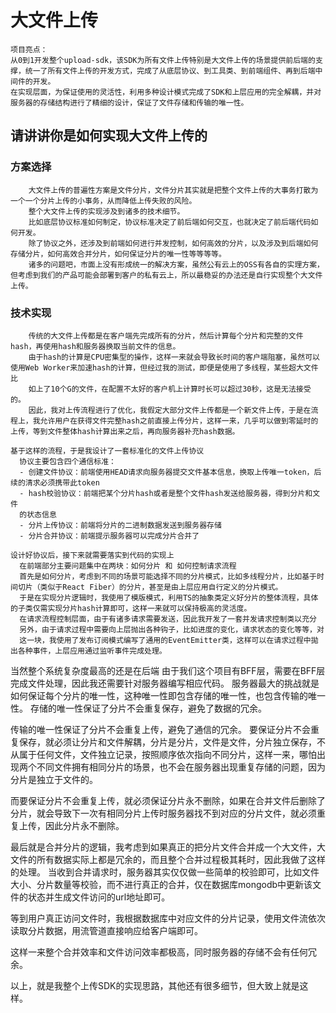 # 大文件上传
  
    项目亮点：
    从0到1开发整个upload-sdk，该SDK为所有文件上传特别是大文件上传的场景提供前后端的支撑，统一了所有文件上传的开发方式，完成了从底层协议、到工具类、到前端组件、再到后端中间件的开发。
    在实现层面，为保证使用的灵活性，利用多种设计模式完成了SDK和上层应用的完全解耦，并对服务器的存储结构进行了精细的设计，保证了文件存储和传输的唯一性。

## 请讲讲你是如何实现大文件上传的

### 方案选择
        大文件上传的普遍性方案是文件分片，文件分片其实就是把整个文件上传的大事务打散为一个一个分片上传的小事务，从而降低上传失败的风险。
        整个大文件上传的实现涉及到诸多的技术细节。
        比如底层协议标准如何制定，协议标准决定了前后端如何交互，也就决定了前后端代码如何开发。
        除了协议之外，还涉及到前端如何进行并发控制，如何高效的分片，以及涉及到后端如何存储分片，如何高效合并分片，如何保证分片的唯一性等等等等。
        诸多的问题吧，市面上没有形成统一的解决方案，虽然公有云上的OSS有各自的实理方案，但考虑到我们的产品可能会部署到客户的私有云上，所以最稳妥的办法还是自行实现整个大文件上传。

### 技术实现
        传统的大文件上传都是在客户端先完成所有的分片，然后计算每个分片和完整的文件hash，再使用hash和服务器换取当前文件的信息。
        由于hash的计算是CPU密集型的操作，这样一来就会导致长时间的客户端阻塞，虽然可以使用Web Worker来加速hash的计算，但经过我的测试，即便是使用了多线程，某些超大文件比
        如上了10个G的文件，在配置不太好的客户机上计算时长可以超过30秒，这是无法接受的。
        因此，我对上传流程进行了优化，我假定大部分文件上传都是一个新文件上传，于是在流程上，我允许用户在获得文件完整hash之前直接上传分片，这样一来，几乎可以做到零延时的上传，等到文件整体hash计算出来之后，再向服务器补充hash数据。
      
    基于这样的流程，于是我设计了一套标准化的文件上传协议 
      协议主要包含四个通信标准：
      - 创建文件协议：前端使用HEAD请求向服务器提交文件基本信息，换取上传唯一token，后续的清求必须携带此token
      - hash校验协议：前端把某个分片hash或者是整个文件hash发送给服务器，得到分片和文件
      的状态信息 
      - 分片上传协议：前端将分片的二进制数据发送到服务器存储
      - 分片合并协议：前端提示服务器可以完成分片合并了
      
    设计好协议后，接下来就需要落实到代码的实现上
      在前端部分主要问题集中在两块：如何分片 和 如何控制请求流程
      首先是如何分片，考虑到不同的场景可能选择不同的分片模式，比如多线程分片，比如基于时间切片（类似于React Fiber）的分片，甚至是由上层应用自行定义的分片模式。
      于是在实现分片逻辑时，我使用了模版模式，利用TS的抽象类定义好分片的整体流程，具体的子类仅需实现分片hash计算即可，这样一来就可以保持极高的灵活度。
      在请求流程控制层面，由于有诸多请求需要发送，因此我开发了一套并发请求控制类以充分
      另外，由于请求过程中需要向上层抛出各种钩子，比如进度的变化，请求状态的变化等等，对
      这一块，我使用了发布订阅模式编写了通用的EventEmitter类，这样可以在请求过程中拋出各种事件，上层应用通过监听事件完成处理。

当然整个系统复杂度最高的还是在后端
由于我们这个项目有BFF层，需要在BFF层完成文件处理，因此我还需要针对服务器编写相应代码。
服务器最大的挑战就是如何保证每个分片的唯一性，这种唯一性即包含存储的唯一性，也包含传输的唯一性。
存储的唯一性保证了分片不会重复保存，避免了数据的冗余。

传输的唯一性保证了分片不会重复上传，避免了通信的冗余。
要保证分片不会重复保存，就必须让分片和文件解耦，分片是分片，文件是文件，分片独立保存，不从属于任何文件，文件独立记录，按照顺序依次指向不同分片，这样一来，哪怕出现两个不同文件拥有相同分片的场景，也不会在服务器出现重复存储的问题，因为分片是独立于文件的。

而要保证分片不会重复上传，就必须保证分片永不删除，如果在合并文件后删除了分片，就会导致下一次有相同分片上传时服务器找不到对应的分片文件，就必须重复上传，因此分片永不删除。

最后就是合并分片的逻辑，我考虑到如果真正的把分片文件合并成一个大文件，大文件的所有数据实际上都是冗余的，而且整个合并过程极其耗时，因此我做了这样的处理。
当收到合并请求时，服务器其实仅仅做一些简单的校验即可，比如文件大小、分片数量等校验，而不进行真正的合并，仅在数据库mongodb中更新该文件的状态并生成文件访问的url地址即可。

等到用户真正访问文件时，我根据数据库中对应文件的分片记录，使用文件流依次读取分片数据，用流管道直接响应给客户端即可。

这样一来整个合并效率和文件访问效率都极高，同时服务器的存储不会有任何冗余。

以上，就是我整个上传SDK的实现思路，其他还有很多细节，但大致上就是这样。


